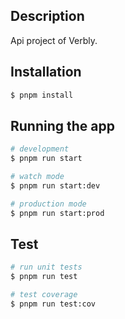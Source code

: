 ## Description

Api project of Verbly.

## Installation

```bash
$ pnpm install
```

## Running the app

```bash
# development
$ pnpm run start

# watch mode
$ pnpm run start:dev

# production mode
$ pnpm run start:prod
```

## Test

```bash
# run unit tests
$ pnpm run test

# test coverage
$ pnpm run test:cov
```
